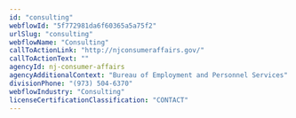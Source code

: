 ```yaml
---
id: "consulting"
webflowId: "5f772981da6f60365a5a75f2"
urlSlug: "consulting"
webflowName: "Consulting"
callToActionLink: "http://njconsumeraffairs.gov/"
callToActionText: ""
agencyId: nj-consumer-affairs
agencyAdditionalContext: "Bureau of Employment and Personnel Services"
divisionPhone: "(973) 504-6370"
webflowIndustry: "Consulting"
licenseCertificationClassification: "CONTACT"
---
```

